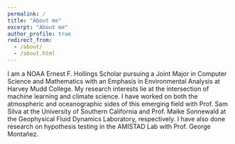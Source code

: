 ```yaml
---
permalink: /
title: "About me"
excerpt: "About me"
author_profile: true
redirect_from: 
  - /about/
  - /about.html
---
```


I am a NOAA Ernest F. Hollings Scholar pursuing a Joint Major in Computer Science and Mathematics with an Emphasis in Environmental Analysis at Harvey Mudd College. My research interests lie at the intersection of machine learning and climate science. I have worked on both the atmospheric and oceanographic sides of this emerging field with Prof. Sam Silva at the University of Southern California and Prof. Maike Sonnewald at the Geophysical Fluid Dynamics Laboratory, respectively. I have also done research on hypothesis testing in the AMISTAD Lab with Prof. George Montañez.
